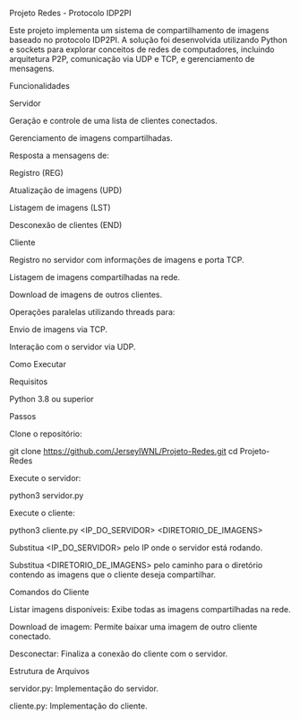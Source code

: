 Projeto Redes - Protocolo IDP2PI

Este projeto implementa um sistema de compartilhamento de imagens baseado no protocolo IDP2PI. A solução foi desenvolvida utilizando Python e sockets para explorar conceitos de redes de computadores, incluindo arquitetura P2P, comunicação via UDP e TCP, e gerenciamento de mensagens.

Funcionalidades

Servidor

Geração e controle de uma lista de clientes conectados.

Gerenciamento de imagens compartilhadas.

Resposta a mensagens de:

Registro (REG)

Atualização de imagens (UPD)

Listagem de imagens (LST)

Desconexão de clientes (END)

Cliente

Registro no servidor com informações de imagens e porta TCP.

Listagem de imagens compartilhadas na rede.

Download de imagens de outros clientes.

Operações paralelas utilizando threads para:

Envio de imagens via TCP.

Interação com o servidor via UDP.

Como Executar

Requisitos

Python 3.8 ou superior

Passos

Clone o repositório:

git clone https://github.com/JerseyIWNL/Projeto-Redes.git
cd Projeto-Redes

Execute o servidor:

python3 servidor.py

Execute o cliente:

python3 cliente.py <IP_DO_SERVIDOR> <DIRETORIO_DE_IMAGENS>

Substitua <IP_DO_SERVIDOR> pelo IP onde o servidor está rodando.

Substitua <DIRETORIO_DE_IMAGENS> pelo caminho para o diretório contendo as imagens que o cliente deseja compartilhar.

Comandos do Cliente

Listar imagens disponíveis:
Exibe todas as imagens compartilhadas na rede.

Download de imagem:
Permite baixar uma imagem de outro cliente conectado.

Desconectar:
Finaliza a conexão do cliente com o servidor.

Estrutura de Arquivos

servidor.py: Implementação do servidor.

cliente.py: Implementação do cliente.
